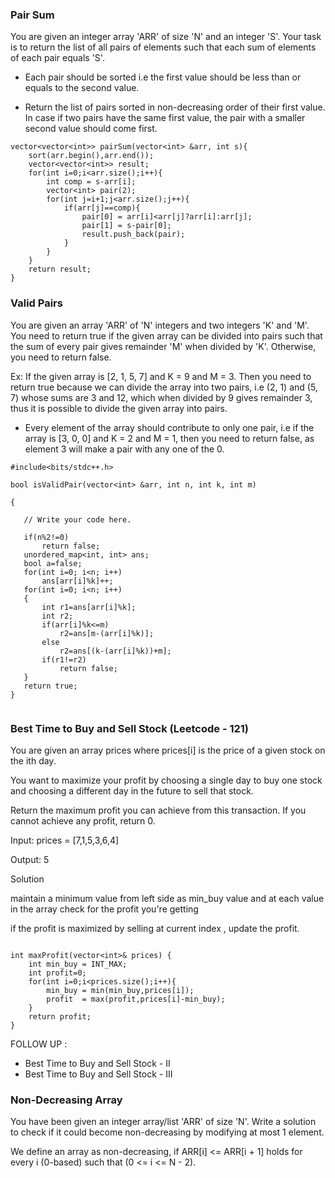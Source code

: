 ### Pair Sum

You are given an integer array 'ARR' of size 'N' and an integer 'S'. 
Your task is to return the list of all pairs of elements such that each sum of elements of each pair equals 'S'.

- Each pair should be sorted i.e the first value should be less than or equals to the second value. 

- Return the list of pairs sorted in non-decreasing order of their first value. In case if two pairs have the same first value, the pair with a smaller second value should come first.

```
vector<vector<int>> pairSum(vector<int> &arr, int s){
    sort(arr.begin(),arr.end());
    vector<vector<int>> result;
    for(int i=0;i<arr.size();i++){
        int comp = s-arr[i];
        vector<int> pair(2);
        for(int j=i+1;j<arr.size();j++){
            if(arr[j]==comp){
                pair[0] = arr[i]<arr[j]?arr[i]:arr[j];
                pair[1] = s-pair[0];
                result.push_back(pair);
            }
        }
    }
    return result;
}
```
### Valid Pairs
You are given an array 'ARR' of 'N' integers and two integers 'K' and 'M'.
You need to return true if the given array can be divided into pairs such that the sum of every pair gives remainder 'M' when divided by 'K'. Otherwise, you need to return false.

Ex: 
If the given array is [2, 1, 5, 7] and K = 9 and M = 3. Then you need to return true because we can divide the array into two pairs, i.e (2, 1) and (5, 7) whose sums are 3 and 12, which when divided by 9 gives remainder 3, thus it is possible to divide the given array into pairs.  

* Every element of the array should contribute to only one pair, i.e if the array is [3, 0, 0] and K = 2 and M = 1, then you need to return false, as element 3 will make a pair with any one of the 0. 

```
#include<bits/stdc++.h>

bool isValidPair(vector<int> &arr, int n, int k, int m)

{

   // Write your code here.

   if(n%2!=0)
       return false;
   unordered_map<int, int> ans;
   bool a=false;
   for(int i=0; i<n; i++)
       ans[arr[i]%k]++;
   for(int i=0; i<n; i++)
   {
       int r1=ans[arr[i]%k];
       int r2;
       if(arr[i]%k<=m)
           r2=ans[m-(arr[i]%k)];
       else
           r2=ans[(k-(arr[i]%k))+m];
       if(r1!=r2)
           return false;
   }
   return true;
}


```


### Best Time to Buy and Sell Stock  (Leetcode - 121)

You are given an array prices where prices[i] is the price of a given stock on the ith day.

You want to maximize your profit by choosing a single day to buy one stock and choosing a different day in the future to sell that stock.

Return the maximum profit you can achieve from this transaction. If you cannot achieve any profit, return 0.

Input: prices = [7,1,5,3,6,4]

Output: 5

Solution

maintain a minimum value from left side as min_buy value and at each value in the array check for the profit you're getting 

if the profit is maximized by selling at current index , update the profit.


```

int maxProfit(vector<int>& prices) {
    int min_buy = INT_MAX;
    int profit=0;
    for(int i=0;i<prices.size();i++){
        min_buy = min(min_buy,prices[i]);
        profit  = max(profit,prices[i]-min_buy);
    }
    return profit;
}

```

FOLLOW UP :

 * Best Time to Buy and Sell Stock - II
 *  Best Time to Buy and Sell Stock - III

### Non-Decreasing Array
You have been given an integer array/list 'ARR' of size 'N'. Write a solution to check if it could become non-decreasing by modifying at most 1 element.

We define an array as non-decreasing, if ARR[i] <= ARR[i + 1] holds for every i (0-based) such that (0 <= i <= N - 2).



